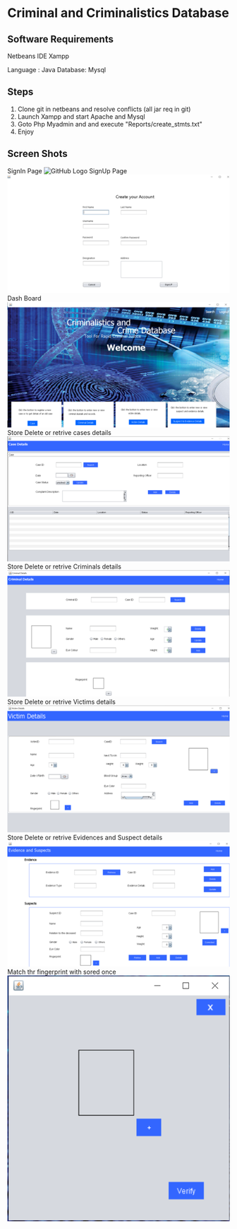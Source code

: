 # Criminal and Criminalistics Database

## Software Requirements
Netbeans IDE
Xampp

Language : Java
Database: Mysql

## Steps 
1. Clone git in netbeans and resolve conflicts (all jar req in git)
2. Launch Xampp and start Apache and Mysql
3. Goto Php Myadmin and and execute "Reports/create_stmts.txt"
4. Enjoy

## Screen Shots
SignIn Page
![GitHub Logo](/Images/Login.png.png)
SignUp Page
![GitHub Logo](/Images/Signup.png)
Dash Board
![GitHub Logo](/Images/Home.png)
Store Delete or retrive cases details
![GitHub Logo](/Images/Case.png)
Store Delete or retrive Criminals details
![GitHub Logo](/Images/Criminal.png)
Store Delete or retrive Victims details
![GitHub Logo](/Images/Victim.png)
Store Delete or retrive Evidences and Suspect details
![GitHub Logo](/Images/Evidenceandsuspect.png)
Match thr fingerprint with sored once
![GitHub Logo](/Images/Fingerprintmatching.png)
